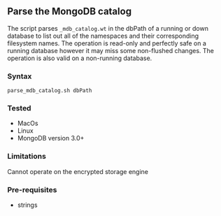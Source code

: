 ## Parse the MongoDB catalog

The script parses `_mdb_catalog.wt` in the dbPath of a running or down database to list out all of the namespaces and their corresponding filesystem names.  The operation is read-only and perfectly safe on a running database however it may miss some non-flushed changes.  The operation is also valid on a non-running database.

### Syntax
`parse_mdb_catalog.sh dbPath`

### Tested
* MacOs
* Linux
* MongoDB version 3.0+

### Limitations

Cannot operate on the encrypted storage engine

### Pre-requisites
* strings

